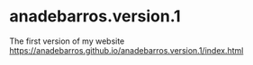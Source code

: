 # anadebarros.version.1
The first version of my website
https://anadebarros.github.io/anadebarros.version.1/index.html
